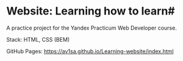 # Website: Learning how to learn#

A practice project for the Yandex Practicum Web Developer course.  

Stack: HTML, CSS (BEM)

GitHub Pages: https://av1sa.github.io/Learning-website/index.html


